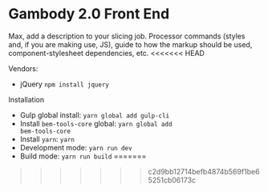 # Gambody 2.0 Front End

Max, add a description to your slicing job. Processor commands (styles and, if you are making use, JS), 
guide to how the markup should be used, component-stylesheet dependencies, etc.
<<<<<<< HEAD

Vendors:
- jQuery <code>npm install jquery</code>


Installation
- Gulp global install: <code>yarn global add gulp-cli</code>
- Install <code>bem-tools-core</code> global: <code>yarn global add bem-tools-core</code></li>
- Install <code>yarn</code>: <code>yarn</code>
- Development mode: <code>yarn run dev</code>
- Build mode: <code>yarn run build</code>
=======
>>>>>>> c2d9bb12714befb4874b569f1be65251cb06173c
